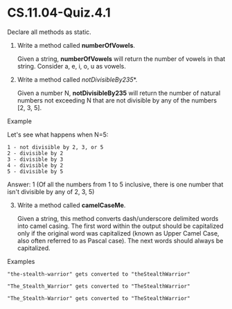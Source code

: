 # CS.11.04-Quiz.4.1

Declare all methods as static.
1. Write a method called **numberOfVowels**.
   
   Given a string, **numberOfVowels** will return the number of vowels in that string. Consider a, e, i, o, u as vowels. 

2. Write a method called *notDivisibleBy235**.
   
   Given a number N, **notDivisibleBy235** will return the number of natural numbers not exceeding N that are not divisible by any of the numbers [2, 3, 5].

  Example

  Let's see what happens when N=5:

    1 - not divisible by 2, 3, or 5
    2 - divisible by 2
    3 - divisible by 3
    4 - divisible by 2
    5 - divisible by 5

  Answer: 1 (Of all the numbers from 1 to 5 inclusive, there is one number that isn't divisible by any of 2, 3, 5)


3. Write a method called **camelCaseMe**.
   
   Given a string, this method converts dash/underscore delimited words into camel casing. The first word within the output should be capitalized only if the original word was capitalized (known as Upper Camel Case, also often referred to as Pascal case). The next words should always be capitalized.

  Examples
  
    "the-stealth-warrior" gets converted to "theStealthWarrior"

    "The_Stealth_Warrior" gets converted to "TheStealthWarrior"

    "The_Stealth-Warrior" gets converted to "TheStealthWarrior"

